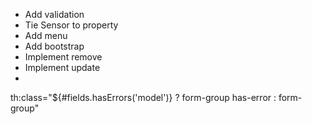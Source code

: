 - Add validation
- Tie Sensor to property
- Add menu
- Add bootstrap
- Implement remove
- Implement update
-
th:class="${#fields.hasErrors('model')} ? form-group has-error : form-group"